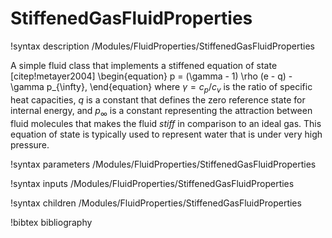 # StiffenedGasFluidProperties

!syntax description /Modules/FluidProperties/StiffenedGasFluidProperties

A simple fluid class that implements a stiffened equation of state [citep!metayer2004]
\begin{equation}
  p = (\gamma - 1) \rho (e - q) - \gamma p_{\infty},
\end{equation}
where $\gamma = c_p/c_v$ is the ratio of specific heat capacities, $q$ is a constant that defines the
zero reference state for internal energy, and $p_{\infty}$ is a constant representing the attraction
between fluid molecules that makes the fluid *stiff* in comparison to an ideal gas. This equation of
state is typically used to represent water that is under very high pressure.

!syntax parameters /Modules/FluidProperties/StiffenedGasFluidProperties

!syntax inputs /Modules/FluidProperties/StiffenedGasFluidProperties

!syntax children /Modules/FluidProperties/StiffenedGasFluidProperties

!bibtex bibliography
